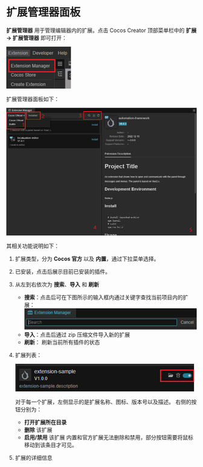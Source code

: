 # 扩展管理器面板

**扩展管理器** 用于管理编辑器内的扩展。点击 Cocos Creator 顶部菜单栏中的 **扩展 -> 扩展管理器** 即可打开：

![extension-manager-menu](./image/extension-manager-menu.png)

扩展管理器面板如下：

![extension-manager](./image/extension-manager.png)

其相关功能说明如下：

1. 扩展类型，分为 **Cocos 官方** 以及 **内置**，通过下拉菜单选择。
2. 已安装，点击后展示目前已安装的插件。
3. 从左到右依次为 **搜索**、**导入** 和 **刷新**
    - **搜索**：点击后可在下图所示的输入框内通过关键字查找当前项目内的扩展：
        ![search](./image/search.png)
    - **导入**：点击后通过 zip 压缩文件导入新的扩展
    - **刷新**： 刷新当前所有插件的状态
4. 扩展列表：

    ![detail](./image/ext-detail.png)

    对于每一个扩展，左侧显示的是扩展名称、图标、版本号以及描述。
    右侧的按钮分别为：
      - **打开扩展所在目录**
      - **删除** 该扩展
      - **启用/禁用** 该扩展
    内置和官方扩展无法删除和禁用，部分按钮需要将鼠标移动到该条目才可见。
5. 扩展的详细信息
